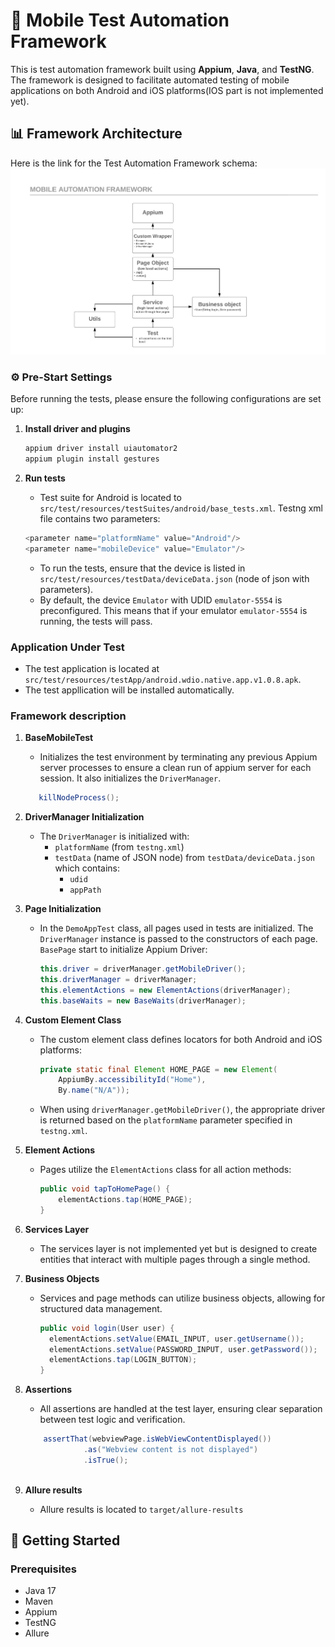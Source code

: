 # 📱 Mobile Test Automation Framework

This is test automation framework built using **Appium**, **Java**, and **TestNG**. The framework is designed to facilitate automated testing of mobile applications on both Android and iOS platforms(IOS part is not implemented yet).

## 📊 Framework Architecture

Here is the link for the Test Automation Framework schema:
![Mobile Framework Layers](src/test/resources/images/mobile_framework_layers.png)

### ⚙️ Pre-Start Settings

Before running the tests, please ensure the following configurations are set up:

1. **Install driver and plugins**
   ```java
   appium driver install uiautomator2
   appium plugin install gestures
      ```
  
2. **Run tests**
    - Test suite for Android is located to `src/test/resources/testSuites/android/base_tests.xml`. Testng xml file contains two parameters:
    ```java
    <parameter name="platformName" value="Android"/>
    <parameter name="mobileDevice" value="Emulator"/>
      ```
    - To run the tests, ensure that the device is listed in `src/test/resources/testData/deviceData.json` (node of json with parameters). 
    - By default, the device `Emulator` with UDID `emulator-5554` is preconfigured. This means that if your emulator `emulator-5554` is running, the tests will pass.

### Application Under Test
   - The test application is located at `src/test/resources/testApp/android.wdio.native.app.v1.0.8.apk`.
   - The test appllication will be installed automatically.

### Framework description

1. **BaseMobileTest**
    - Initializes the test environment by terminating any previous Appium server processes to ensure a clean run of appium server for each session. It also initializes the `DriverManager`.
     ```java
        killNodeProcess();
      ```

2. **DriverManager Initialization**
    - The `DriverManager` is initialized with:
        - `platformName` (from `testng.xml`)
        - `testData` (name of JSON node) from `testData/deviceData.json` which contains:
            - `udid`
            - `appPath`

3. **Page Initialization**
    - In the `DemoAppTest` class, all pages used in tests are initialized. The `DriverManager` instance is passed to the constructors of each page. `BasePage` start to initialize Appium Driver:
      ```java
      this.driver = driverManager.getMobileDriver();
      this.driverManager = driverManager;
      this.elementActions = new ElementActions(driverManager);
      this.baseWaits = new BaseWaits(driverManager);
      ```

4. **Custom Element Class**
    - The custom element class defines locators for both Android and iOS platforms:
      ```java
      private static final Element HOME_PAGE = new Element(
          AppiumBy.accessibilityId("Home"),
          By.name("N/A"));
      ```
    - When using `driverManager.getMobileDriver()`, the appropriate driver is returned based on the `platformName` parameter specified in `testng.xml`.

5. **Element Actions**
    - Pages utilize the `ElementActions` class for all action methods:
      ```java
      public void tapToHomePage() {
          elementActions.tap(HOME_PAGE);
      }
      ```

6. **Services Layer**
    - The services layer is not implemented yet but is designed to create entities that interact with multiple pages through a single method.

7. **Business Objects**
    - Services and page methods can utilize business objects, allowing for structured data management.
      ```java
      public void login(User user) {
        elementActions.setValue(EMAIL_INPUT, user.getUsername());
        elementActions.setValue(PASSWORD_INPUT, user.getPassword());
        elementActions.tap(LOGIN_BUTTON);
      }
      
      ```
      
8. **Assertions**
    - All assertions are handled at the test layer, ensuring clear separation between test logic and verification.
   ```java
       assertThat(webviewPage.isWebViewContentDisplayed())
                .as("Webview content is not displayed")
                .isTrue();
      
      ```
      
9. **Allure results**
   - Allure results is located to `target/allure-results`

## 🚀 Getting Started

### Prerequisites

- Java 17
- Maven
- Appium
- TestNG
- Allure